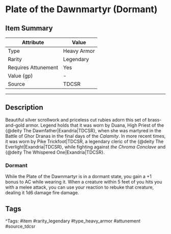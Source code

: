 # Plate of the Dawnmartyr (Dormant)

## Item Summary

| Attribute            | Value                        |
|----------------------|------------------------------|
| Type                 | Heavy Armor |
| Rarity               | Legendary             |
| Requires Attunement  | Yes                |
| Value (gp)           | -    |
| Source               | TDCSR |

---

## Description

Beautiful silver scrollwork and priceless cut rubies adorn this set of brass-and-gold armor. Legend holds that it was worn by Duana, High Priest of the {@deity The Dawnfather|Exandria|TDCSR}, when she was martyred in the Battle of Ghor Dranas in the final days of the _Calamity_. In more recent times, it was worn by Pike Trickfoot|TDCSR, a legendary cleric of the {@deity The Everlight|Exandria|TDCSR}, while fighting against _the Chroma Conclave_ and {@deity The Whispered One|Exandria|TDCSR}.

### Dormant

While the Plate of the Dawnmartyr is in a dormant state, you gain a +1 bonus to AC while wearing it. When a creature within 5 feet of you hits you with a melee attack, you can use your reaction to rebuke that creature, dealing it 1d6 damage fire damage.

## Tags

^Tags: #item #rarity_legendary #type_heavy_armor #attunement #source_tdcsr
